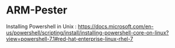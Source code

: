 # ARM-Pester

Installing Powershell in Unix :
https://docs.microsoft.com/en-us/powershell/scripting/install/installing-powershell-core-on-linux?view=powershell-7.1#red-hat-enterprise-linux-rhel-7
